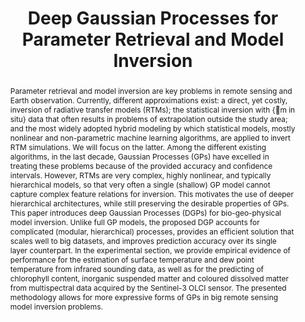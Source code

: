 ---
title: "Deep Gaussian Processes for Parameter Retrieval and Model Inversion"
abstract: "Parameter retrieval and model inversion are key problems in remote sensing and Earth observation. Currently, different approximations exist: a direct, yet costly, inversion of radiative transfer models (RTMs); the statistical inversion with {\em in situ} data that often results in problems of extrapolation outside the study area; and the most widely adopted hybrid modeling by which statistical models, mostly nonlinear and non-parametric machine learning algorithms, are applied to invert RTM simulations. We will focus on the latter. Among the different existing algorithms, in the last decade, Gaussian Processes (GPs) have excelled in treating these problems because of the provided accuracy and confidence intervals. However, RTMs are very complex, highly nonlinear, and typically hierarchical models, so that very often a single (shallow) GP model cannot capture complex feature relations for inversion. This motivates the use of deeper hierarchical architectures, while still preserving the desirable properties of GPs. This paper introduces deep Gaussian Processes (DGPs) for bio-geo-physical model inversion. Unlike full GP models, the proposed DGP accounts for complicated (modular, hierarchical) processes, provides an efficient solution that scales well to big datasets, and improves prediction accuracy over its single layer counterpart. In the experimental section, we provide empirical evidence of performance for the estimation of surface temperature and dew point temperature from infrared sounding data, as well as for the predicting of chlorophyll content, inorganic suspended matter and coloured dissolved matter from multispectral data acquired by the Sentinel-3 OLCI sensor. The presented methodology allows for more expressive forms of GPs in big remote sensing model inversion problems."
referencias:
  - nombre: "Deep Gaussian Processes for Parameter Retrieval and Model Inversion"
    autores: "Daniel H. Svendsen, Pablo M. Alvarez, Ana Belen Ruescas, Rafael Molina and Gustau Camps-Valls"
desc_download: "We provide the code and data to reproduce the velocity map for hurricane Isabel. Our experiment uses a single layer of the simulated hurricane - for access to the full data-set see [earthsystemgrid](https://www.earthsystemgrid.org/dataset/isabeldata.html) webpage. We also provide the code for the Case2Extreme experiment without access to the code. This serves more as a guideline to applying the DGP to large datasets. The Double Stochastic DGP implementation can be found at [this github page](https://github.com/ICL-SML/Doubly-Stochastic-DGP). Two notebooks are provided for illustration purposes and reproducibility:"
enlaces:
  - nombre: "Toy experiment"
    url: "https://github.com/IPL-UV/toy"
  - nombre: "C2X experiment"
    url: "https://github.com/IPL-UV/c2x"
---